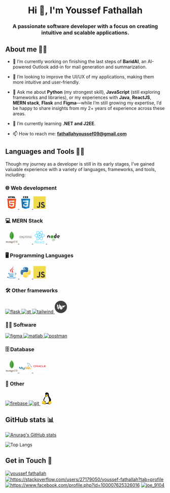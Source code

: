 <h1 align="center">Hi 👋, I'm Youssef Fathallah</h1>
<h3 align="center">A passionate software developer with a focus on creating intuitive and scalable applications.</h3>

## About me 🧑‍💼

- 🔭 I’m currently working on finishing the last steps of **BaridAI**, an AI-powered Outlook add-in for mail generation and summarization.

- 🚀 I’m looking to improve the UI/UX of my applications, making them more intuitive and user-friendly.

- 💬 Ask me about **Python** (my strongest skill), **JavaScript** (still exploring frameworks and libraries), or my experiences with **Java**, **ReactJS**, **MERN stack**, **Flask** and **Figma**—while I’m still growing my expertise, I’d be happy to share insights from my 2+ years of experience across these areas.

- 🌱 I’m currently learning **.NET and J2EE**.

- 📫 How to reach me: **fathallahyoussef09@gmail.com**


## Languages and Tools 🧑‍💻

Though my journey as a developer is still in its early stages, I’ve gained valuable experience with a variety of languages, frameworks, and tools, including:

 ### 🌐 Web development

<a href="https://www.w3.org/html/" target="_blank" rel="noreferrer"> <img src="https://raw.githubusercontent.com/devicons/devicon/master/icons/html5/html5-original-wordmark.svg" alt="html5" width="40" height="40"/> </a> 
<a href="https://www.w3schools.com/css/" target="_blank" rel="noreferrer"> <img src="https://raw.githubusercontent.com/devicons/devicon/master/icons/css3/css3-original-wordmark.svg" alt="css3" width="40" height="40"/> </a> 
<a href="https://developer.mozilla.org/en-US/docs/Web/JavaScript" target="_blank" rel="noreferrer"> <img src="https://raw.githubusercontent.com/devicons/devicon/master/icons/javascript/javascript-original.svg" alt="javascript" width="40" height="40"/> </a> 

### 💻 MERN Stack

  <a href="https://www.mongodb.com/" target="_blank" rel="noreferrer"> <img src="https://raw.githubusercontent.com/devicons/devicon/master/icons/mongodb/mongodb-original-wordmark.svg" alt="mongodb" width="40" height="40"/> </a> 
  <a href="https://expressjs.com" target="_blank" rel="noreferrer"> <img src="https://raw.githubusercontent.com/devicons/devicon/master/icons/express/express-original-wordmark.svg" alt="express" width="40" height="40"/> </a> 
  <a href="https://reactjs.org/" target="_blank" rel="noreferrer"> <img src="https://raw.githubusercontent.com/devicons/devicon/master/icons/react/react-original-wordmark.svg" alt="react" width="40" height="40"/> </a>
  <a href="https://nodejs.org" target="_blank" rel="noreferrer"> <img src="https://raw.githubusercontent.com/devicons/devicon/master/icons/nodejs/nodejs-original-wordmark.svg" alt="nodejs" width="40" height="40"/> </a> 

### 🖥️ Programming Languages  

  <a href="https://www.java.com" target="_blank" rel="noreferrer"> <img src="https://raw.githubusercontent.com/devicons/devicon/master/icons/java/java-original.svg" alt="java" width="40" height="40"/> </a> 
  <a href="https://www.python.org" target="_blank" rel="noreferrer"> <img src="https://raw.githubusercontent.com/devicons/devicon/master/icons/python/python-original.svg" alt="python" width="40" height="40"/> </a> 
  <a href="https://developer.mozilla.org/en-US/docs/Web/JavaScript" target="_blank" rel="noreferrer"> <img src="https://raw.githubusercontent.com/devicons/devicon/master/icons/javascript/javascript-original.svg" alt="javascript" width="40" height="40"/> </a> 
  <!-- <a href="https://flutter.dev" target="_blank" rel="noreferrer"> <img src="https://www.vectorlogo.zone/logos/flutterio/flutterio-icon.svg" alt="flutter" width="40" height="40"/> </a> -->

### 🛠️ Other frameworks

 <a href="https://flask.palletsprojects.com/" target="_blank" rel="noreferrer">
   <picture>
     <source srcset="flask.png" media="(prefers-color-scheme: dark)" width="40" height="40" alt="flask">
     <img src="https://www.vectorlogo.zone/logos/pocoo_flask/pocoo_flask-icon.svg" width="40" height="40" alt="flask">
   </picture>
  </a>
  <a href="https://www.qt.io/" target="_blank" rel="noreferrer"> <img src="https://upload.wikimedia.org/wikipedia/commons/0/0b/Qt_logo_2016.svg" alt="qt" width="40" height="40"/> </a> 
  <a href="https://tailwindcss.com/" target="_blank" rel="noreferrer"> <img src="https://www.vectorlogo.zone/logos/tailwindcss/tailwindcss-icon.svg" alt="tailwind" width="40" height="40"/> </a>
  <a href="https://kivy.org" target="_blank" rel="nodeferrer"> <img src="kivy.png" alt="Kivy" width="40" height="40"/> </a>

### 🧑‍💻 Software

  <a href="https://www.figma.com/" target="_blank" rel="noreferrer"> <img src="https://www.vectorlogo.zone/logos/figma/figma-icon.svg" alt="figma" width="40" height="40"/> </a> 
  <a href="https://www.mathworks.com/" target="_blank" rel="noreferrer"> <img src="https://upload.wikimedia.org/wikipedia/commons/2/21/Matlab_Logo.png" alt="matlab" width="40" height="40"/> </a> 
  <a href="https://postman.com" target="_blank" rel="noreferrer"> <img src="https://www.vectorlogo.zone/logos/getpostman/getpostman-icon.svg" alt="postman" width="40" height="40"/> </a> 

### 🗄 Database

  <a href="https://www.mongodb.com/" target="_blank" rel="noreferrer"> <img src="https://raw.githubusercontent.com/devicons/devicon/master/icons/mongodb/mongodb-original-wordmark.svg" alt="mongodb" width="40" height="40"/> </a> 
  <a href="https://www.mysql.com/" target="_blank" rel="noreferrer"> <img src="https://raw.githubusercontent.com/devicons/devicon/master/icons/mysql/mysql-original-wordmark.svg" alt="mysql" width="40" height="40"/> </a> 
  <a href="https://www.oracle.com/" target="_blank" rel="noreferrer"> <img src="https://raw.githubusercontent.com/devicons/devicon/master/icons/oracle/oracle-original.svg" alt="oracle" width="40" height="40"/> </a> 

### 🔧 Other

  <a href="https://firebase.google.com/" target="_blank" rel="noreferrer"> <img src="https://www.vectorlogo.zone/logos/firebase/firebase-icon.svg" alt="firebase" width="40" height="40"/> </a> 
  <a href="https://git-scm.com/" target="_blank" rel="noreferrer"> <img src="https://www.vectorlogo.zone/logos/git-scm/git-scm-icon.svg" alt="git" width="40" height="40"/> </a> 
  <a href="https://www.linux.org/" target="_blank" rel="noreferrer"> <img src="https://raw.githubusercontent.com/devicons/devicon/master/icons/linux/linux-original.svg" alt="linux" width="40" height="40"/> </a> 
  
## GitHub stats 📊

[![Anurag's GitHub stats](https://github-readme-stats.vercel.app/api?username=joe-9104&hide=prs,issues&include_all_commits=True&show_icons=True&theme=transparent&hide_border=True)](https://github.com/anuraghazra/github-readme-stats)

![Top Langs](https://github-readme-stats.vercel.app/api/top-langs/?username=joe-9104&size_weight=0.5&count_weight=0.5&layout=donut&theme=transparent&hide_border=True)


## Get in Touch 📱
<p align="left">
<a href="https://www.linkedin.com/in/youssef-fathallah-759897305" target="blank"><img align="center" src="https://raw.githubusercontent.com/rahuldkjain/github-profile-readme-generator/master/src/images/icons/Social/linked-in-alt.svg" alt="youssef fathallah" height="30" width="40" /></a>
<a href="https://stackoverflow.com/users/27179050/youssef-fathallah?tab=profile" target="blank"><img align="center" src="https://raw.githubusercontent.com/rahuldkjain/github-profile-readme-generator/master/src/images/icons/Social/stack-overflow.svg" alt="https://stackoverflow.com/users/27179050/youssef-fathallah?tab=profile" height="30" width="40" /></a>
<a href="https://www.facebook.com/profile.php?id=100007625326016" target="blank"><img align="center" src="https://raw.githubusercontent.com/rahuldkjain/github-profile-readme-generator/master/src/images/icons/Social/facebook.svg" alt="https://www.facebook.com/profile.php?id=100007625326016" height="30" width="40" /></a>
<a href="https://instagram.com/fathallah_9104" target="blank"><img align="center" src="https://raw.githubusercontent.com/rahuldkjain/github-profile-readme-generator/master/src/images/icons/Social/instagram.svg" alt="joe_9104" height="30" width="40" /></a>
</p>

<!--
**joe-9104/joe-9104** is a ✨ _special_ ✨ repository because its `README.md` (this file) appears on your GitHub profile.

Here are some ideas to get you started:

- 🤔 I’m looking for help with ...
- 😄 Pronouns: ...
- ⚡ Fun fact: ...
-->
